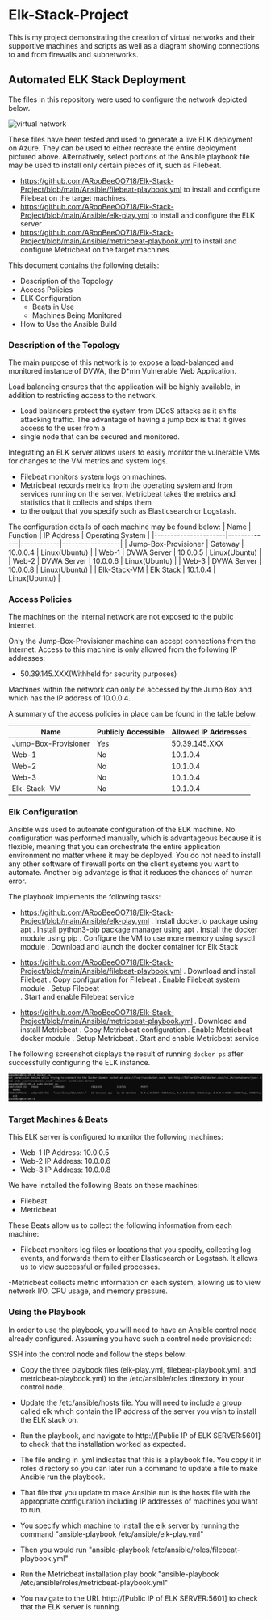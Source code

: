 # Elk-Stack-Project
This is my project demonstrating the creation of virtual networks and their supportive machines and scripts as well as a diagram showing connections to and from firewalls and subnetworks.
## Automated ELK Stack Deployment

The files in this repository were used to configure the network depicted below.

![virtual network](Images/https://app.diagrams.net/#G1hqXQgKZczenmBvu56Qo5u4FECKrIiNyo)

These files have been tested and used to generate a live ELK deployment on Azure. They can be used to either recreate the entire deployment pictured above. Alternatively, select portions of the Ansible playbook file may be used to install only certain pieces of it, such as Filebeat.

  
  - https://github.com/ARooBeeOO718/Elk-Stack-Project/blob/main/Ansible/filebeat-playbook.yml to install and configure Filebeat on the target machines.
  - https://github.com/ARooBeeOO718/Elk-Stack-Project/blob/main/Ansible/elk-play.yml to install and configure the ELK server
  - https://github.com/ARooBeeOO718/Elk-Stack-Project/blob/main/Ansible/metricbeat-playbook.yml to install and configure Metricbeat on the target machines.
  

This document contains the following details:
- Description of the Topology
- Access Policies
- ELK Configuration
  - Beats in Use
  - Machines Being Monitored
- How to Use the Ansible Build


### Description of the Topology

The main purpose of this network is to expose a load-balanced and monitored instance of DVWA, the D*mn Vulnerable Web Application.

Load balancing ensures that the application will be highly available, in addition to restricting access to the network.
- Load balancers protect the system from DDoS attacks as it shifts attacking traffic. The advantage of having a jump box is that it gives access to the user from a
- single node that can be secured and monitored. 

Integrating an ELK server allows users to easily monitor the vulnerable VMs for changes to the VM metrics and system logs.
- Filebeat monitors system logs on machines.
- Metricbeat records metrics from the operating system and from services running on the server. Metricbeat takes the metrics and statistics that it collects and ships them 
- to the output that you specify such as Elasticsearch or Logstash.

The configuration details of each machine may be found below:
| Name                 | Function    | IP Address | Operating System |
|----------------------|-------------|------------|------------------|
| Jump-Box-Provisioner | Gateway     | 10.0.0.4   | Linux(Ubuntu)    |
| Web-1                | DVWA Server | 10.0.0.5   | Linux(Ubuntu)    |
| Web-2                | DVWA Server | 10.0.0.6   | Linux(Ubuntu)    |
| Web-3                | DVWA Server | 10.0.0.8   | Linux(Ubuntu)    |
| Elk-Stack-VM         | Elk Stack   | 10.1.0.4   | Linux(Ubuntu)    |

### Access Policies

The machines on the internal network are not exposed to the public Internet. 

Only the Jump-Box-Provisioner machine can accept connections from the Internet. Access to this machine is only allowed from the following IP addresses:
- 50.39.145.XXX(Withheld for security purposes)

Machines within the network can only be accessed by the Jump Box and which has the IP address of 10.0.0.4.

A summary of the access policies in place can be found in the table below.

| Name                 | Publicly Accessible  | Allowed IP Addresses  |
|----------------------|----------------------|-----------------------|
| Jump-Box-Provisioner | Yes                  | 50.39.145.XXX         |
| Web-1                | No                   | 10.1.0.4              |
| Web-2                | No                   | 10.1.0.4              |
| Web-3                | No                   | 10.1.0.4              |
| Elk-Stack-VM         | No                   | 10.1.0.4              |

### Elk Configuration

Ansible was used to automate configuration of the ELK machine. No configuration was performed manually, which is advantageous because it is flexible, meaning that
you can orchestrate the entire application environment no matter where it may be deployed. You do not need to install any other software of firewall ports on the client 
systems you want to automate. Another big advantage is that it reduces the chances of human error.

The playbook implements the following tasks:
- https://github.com/ARooBeeOO718/Elk-Stack-Project/blob/main/Ansible/elk-play.yml
. Install docker.io package using apt
. Install python3-pip package manager using apt
. Install the docker module using pip
. Configure the VM to use more memory using sysctl module
. Download and launch the docker container for Elk Stack
- https://github.com/ARooBeeOO718/Elk-Stack-Project/blob/main/Ansible/filebeat-playbook.yml 
. Download and install Filebeat
. Copy configuration for Filebeat
. Enable Filebeat system module
. Setup Filebeat  
. Start and enable Filebeat service

- https://github.com/ARooBeeOO718/Elk-Stack-Project/blob/main/Ansible/metricbeat-playbook.yml
. Download and install Metricbeat
. Copy Metricbeat configuration
. Enable Metricbeat docker module
. Setup Metricbeat 
. Start and enable Metricbeat service 

The following screenshot displays the result of running `docker ps` after successfully configuring the ELK instance.

![C:\Users\arubi\OneDrive\Documents\Project1screenshots](Images/Project1screenshots.png)

### Target Machines & Beats
This ELK server is configured to monitor the following machines:
- Web-1 IP Address: 10.0.0.5
- Web-2 IP Address: 10.0.0.6
- Web-3 IP Address: 10.0.0.8

We have installed the following Beats on these machines:
- Filebeat
- Metricbeat

These Beats allow us to collect the following information from each machine:
- Filebeat monitors log files or locations that you specify, collecting log events, and forwards them to either Elasticsearch or Logstash. It allows us to view successful
or failed processes. 

-Metricbeat collects metric information on each system, allowing us to view network I/O, CPU usage, and memory pressure.

### Using the Playbook
In order to use the playbook, you will need to have an Ansible control node already configured. Assuming you have such a control node provisioned: 

SSH into the control node and follow the steps below:
- Copy the three playbook files (elk-play.yml, filebeat-playbook.yml, and metricbeat-playbook.yml) to the /etc/ansible/roles directory in your control node.
- Update the /etc/ansible/hosts file. You will need to include a group called elk which contain the IP address of the server you wish to install the ELK stack on.
- Run the playbook, and navigate to http://[Public IP of ELK SERVER:5601] to check that the installation worked as expected.

- The file ending in .yml indicates that this is a playbook file. You copy it in roles directory so you can later run a command to update a file to make Ansible run the playbook.
- That file that you update to make Ansible run is the hosts file with the appropriate configuration including IP addresses of machines you want to run. 
- You specify which machine to install the elk server by running the command "ansible-playbook /etc/ansible/elk-play.yml"
- Then you would run "ansible-playbook /etc/ansible/roles/filebeat-playbook.yml"
- Run the Metricbeat installation play book "ansible-playbook /etc/ansible/roles/metricbeat-playbook.yml"
- You navigate to the URL http://[Public IP of ELK SERVER:5601] to check that the ELK server is running.
